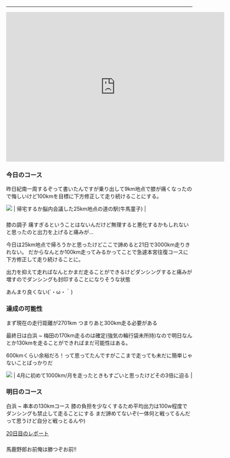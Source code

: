 
---
<iframe allowtransparency="true" frameborder="0" height="405" scrolling="no" src="https://www.strava.com/activities/2737934778/embed/7926b60f149da7108fb51369b9d8780cc9012994" width="590"></iframe>


### 今日のコース
昨日紀南一周するぞって書いたんですが乗り出して9km地点で膝が痛くなったので悔しいけど100kmを目標に下方修正して走り続けることにする。

[![](https://3.bp.blogspot.com/-8z7rEDqvNpo/XYskHjfrhyI/AAAAAAAAB7k/Q7A9EcRF_FoIMQk5KZ82I_zyr1t9FNCOwCK4BGAYYCw/s320/IMG_20190925_081518.jpg)](http://3.bp.blogspot.com/-8z7rEDqvNpo/XYskHjfrhyI/AAAAAAAAB7k/Q7A9EcRF_FoIMQk5KZ82I_zyr1t9FNCOwCK4BGAYYCw/s1600/IMG_20190925_081518.jpg)
| 帰宅するか脳内会議した25km地点の道の駅(牛馬童子) |

###
膝の調子
痛すぎるということはないんだけど無理すると悪化するかもしれないと思ったのと出力を上げると痛みが...

今日は25km地点で帰ろうかと思ったけどここで諦めると21日で3000km走りきれない。
だからなんとか100km走ってみるかってことで急遽本宮往復コースに下方修正して走り続けることに。

出力を抑えて走ればなんとかまだ走ることができるけどダンシングすると痛みが増すのでダンシングも封印することになりそうな状態

あんまり良くない(´・ω・｀)


### 達成の可能性
まず現在の走行距離が2701km
つまりあと300km走る必要がある

最終日は白浜 ~ 梅田の170km走るのは確定(強気の輪行袋未所持)なので明日なんとか130kmを走ることができればまだ可能性はある。

600kmくらい余裕だろ！って思ってたんですがここまで走っても未だに簡単じゃないことばっかりだ

[![](https://4.bp.blogspot.com/-Q4OTtZJbA20/XYskMbbB_KI/AAAAAAAAB7s/whm8O6VqOvYBe2IDEaHpeGoio4aCQcGvACK4BGAYYCw/s400/%25E3%2582%25B9%25E3%2582%25AF%25E3%2583%25AA%25E3%2583%25BC%25E3%2583%25B3%25E3%2582%25B7%25E3%2583%25A7%25E3%2583%2583%25E3%2583%2588%2B2019-09-25%2B17.24.07.png)](http://4.bp.blogspot.com/-Q4OTtZJbA20/XYskMbbB_KI/AAAAAAAAB7s/whm8O6VqOvYBe2IDEaHpeGoio4aCQcGvACK4BGAYYCw/s1600/%25E3%2582%25B9%25E3%2582%25AF%25E3%2583%25AA%25E3%2583%25BC%25E3%2583%25B3%25E3%2582%25B7%25E3%2583%25A7%25E3%2583%2583%25E3%2583%2588%2B2019-09-25%2B17.24.07.png)
| 4月に初めて1000km/月を走ったときもすごいと思ったけどその3倍に迫る |



### 明日のコース
白浜 ~ 串本の130kmコース
膝の負担を少なくするため平均出力は100w程度でダンシングも禁止して走ることにする
まだ諦めてないぞ(一体何と戦ってるんだって思うけど自分と戦っとるんや)

[20日目のレポート](https://blog.great-distance.com/2019/09/greatdistance-stage20.html)


###
馬鹿野郎お前俺は勝つぞお前!!
